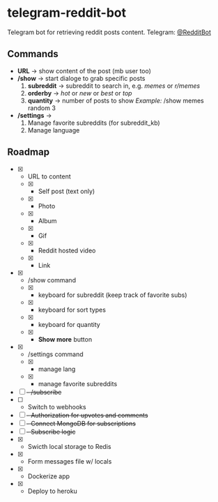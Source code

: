 # telegram-reddit-bot

Telegram bot for retrieving reddit posts content. Telegram: [@RedditBot](https://t.me/atasrdtpeeperbot)

## Commands

- **URL** -> show content of the post (mb user too)
- **/show** -> start dialoge to grab specific posts
  1. **subreddit** -> subreddit to search in, e.g. _memes_ or _r/memes_
  2. **orderby** -> _hot_ or _new_ or _best_ or _top_
  3. **quantity** -> number of posts to show
     _Example:_ /show memes random 3
- **/settings** ->
  1. Manage favorite subreddits (for subreddit_kb)
  2. Manage language

## Roadmap

- [x] - URL to content
  - [x] - Self post (text only)
  - [x] - Photo
  - [x] - Album
  - [x] - Gif
  - [x] - Reddit hosted video
  - [x] - Link
- [x] - /show command
  - [x] - keyboard for subreddit (keep track of favorite subs)
  - [x] - keyboard for sort types
  - [x] - keyboard for quantity
  - [x] - **Show more** button
- [x] - /settings command
  - [x] - manage lang
  - [x] - manage favorite subreddits
- [ ] ~~- /subscribe~~
- [ ] - Switch to webhooks
- [ ] ~~- Authorization for upvotes and comments~~
- [ ] ~~- Connect MongoDB for subscriptions~~
- [ ] ~~- Subscribe logic~~
- [x] - Swicth local storage to Redis
- [x] - Form messages file w/ locals
- [x] - Dockerize app
- [x] - Deploy to heroku
